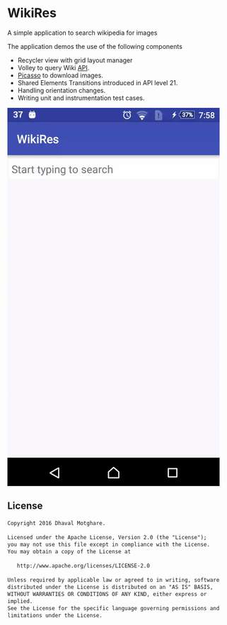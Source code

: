 WikiRes
=======

A simple application to search wikipedia for images

The application demos the use of the following components

- Recycler view with grid layout manager
- Volley to query Wiki [API][2].
- [Picasso][1] to download images.
- Shared Elements Transitions introduced in API level 21.
- Handling orientation changes.
- Writing unit and instrumentation test cases.


![](resources/wkires_application_demo_small.gif)

License
--------

    Copyright 2016 Dhaval Motghare.

    Licensed under the Apache License, Version 2.0 (the "License");
    you may not use this file except in compliance with the License.
    You may obtain a copy of the License at

       http://www.apache.org/licenses/LICENSE-2.0

    Unless required by applicable law or agreed to in writing, software
    distributed under the License is distributed on an "AS IS" BASIS,
    WITHOUT WARRANTIES OR CONDITIONS OF ANY KIND, either express or implied.
    See the License for the specific language governing permissions and
    limitations under the License.


 [1]: http://square.github.io/picasso/
 [2]: https://en.wikipedia.org/w/api.php